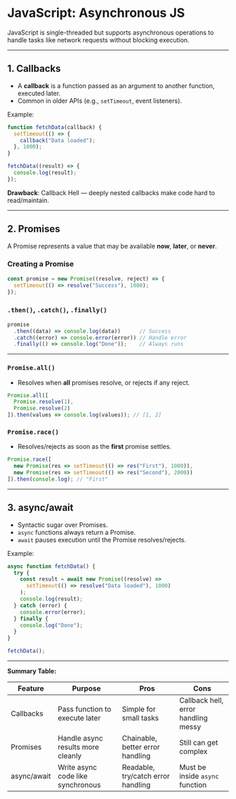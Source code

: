 
# JavaScript: Asynchronous JS

JavaScript is single-threaded but supports asynchronous operations to handle tasks like network requests without blocking execution.

---

## 1. Callbacks

- A **callback** is a function passed as an argument to another function, executed later.
- Common in older APIs (e.g., `setTimeout`, event listeners).

Example:
```js
function fetchData(callback) {
  setTimeout(() => {
    callback("Data loaded");
  }, 1000);
}

fetchData((result) => {
  console.log(result);
});
```

**Drawback**: Callback Hell — deeply nested callbacks make code hard to read/maintain.

---

## 2. Promises

A Promise represents a value that may be available **now**, **later**, or **never**.

### Creating a Promise
```js
const promise = new Promise((resolve, reject) => {
  setTimeout(() => resolve("Success"), 1000);
});
```

### `.then()`, `.catch()`, `.finally()`
```js
promise
  .then((data) => console.log(data))      // Success
  .catch((error) => console.error(error)) // Handle error
  .finally(() => console.log("Done"));    // Always runs
```

---

### `Promise.all()`
- Resolves when **all** promises resolve, or rejects if any reject.
```js
Promise.all([
  Promise.resolve(1),
  Promise.resolve(2)
]).then(values => console.log(values)); // [1, 2]
```

### `Promise.race()`
- Resolves/rejects as soon as the **first** promise settles.
```js
Promise.race([
  new Promise(res => setTimeout(() => res("First"), 1000)),
  new Promise(res => setTimeout(() => res("Second"), 2000))
]).then(console.log); // "First"
```

---

## 3. async/await

- Syntactic sugar over Promises.
- `async` functions always return a Promise.
- `await` pauses execution until the Promise resolves/rejects.

Example:
```js
async function fetchData() {
  try {
    const result = await new Promise((resolve) => 
      setTimeout(() => resolve("Data loaded"), 1000)
    );
    console.log(result);
  } catch (error) {
    console.error(error);
  } finally {
    console.log("Done");
  }
}

fetchData();
```

---

**Summary Table:**

| Feature         | Purpose                                    | Pros                                    | Cons                      |
|-----------------|--------------------------------------------|-----------------------------------------|---------------------------|
| Callbacks       | Pass function to execute later              | Simple for small tasks                  | Callback hell, error handling messy |
| Promises        | Handle async results more cleanly           | Chainable, better error handling        | Still can get complex     |
| async/await     | Write async code like synchronous           | Readable, try/catch error handling      | Must be inside `async` function |
